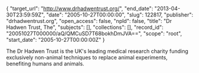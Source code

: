 {
  "target_url": "http://www.drhadwentrust.org/", 
  "end_date": "2013-04-30T23:59:59Z", 
  "date": "2005-10-27T00:00:00", 
  "slug": 122817, 
  "publisher": "drhadwentrust.org", 
  "open_access": false, 
  "npld": false, 
  "title": "Dr Hadwen Trust, The", 
  "subjects": [], 
  "collections": [], 
  "record_id": "20051027T000000/aQ/QMCuSD7T68bokhDmJVA==", 
  "scope": "root", 
  "start_date": "2005-10-27T00:00:00Z"
}

The Dr Hadwen Trust is the UK's leading medical research charity funding exclusively non-animal techniques to replace animal experiments, benefiting humans
and animals.